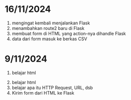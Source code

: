 # 16/11/2024
1. mengingat kembali menjalankan Flask
2. ⁠menambahkan route2 baru di Flask
3. ⁠membuat form di HTML yang action-nya dihandle Flask
4. ⁠data dari form masuk ke berkas CSV

# 9/11/2024
1. belajar html <form>
2. belajar html <table>
3. belajar apa itu HTTP Request, URL, dsb
4. Kirim form dari HTML ke Flask